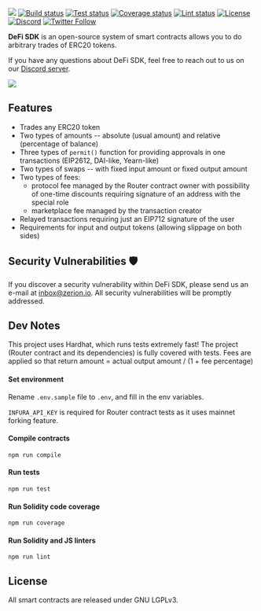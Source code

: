 ![](https://i.ibb.co/7QCQKPD/MEDIUM-FINAL.png)
[![Build status](https://github.com/zeriontech/protocol-wrappers/workflows/build/badge.svg)](https://github.com/zeriontech/defi-sdk/actions?query=workflow:build)
[![Test status](https://github.com/zeriontech/protocol-wrappers/workflows/test/badge.svg)](https://github.com/zeriontech/defi-sdk/actions?query=workflow:test)
[![Coverage status](https://github.com/zeriontech/protocol-wrappers/workflows/coverage/badge.svg)](https://github.com/zeriontech/defi-sdk/actions?query=workflow:coverage)
[![Lint status](https://github.com/zeriontech/protocol-wrappers/workflows/lint/badge.svg)](https://github.com/zeriontech/defi-sdk/actions?query=workflow:lint)
[![License](https://badgen.net/github/license/zeriontech/defi-sdk)](https://www.gnu.org/licenses/lgpl-3.0.en.html)
[![Discord](https://badgen.net/badge/zerion/Zerion?icon=discord&label=discord)](https://go.zerion.io/discord)
[![Twitter Follow](https://badgen.net/twitter/follow/zerion_io?icon=twitter)](https://twitter.com/intent/follow?screen_name=zerion_io)

**DeFi SDK** is an open-source system of smart contracts allows you to do arbitrary trades of ERC20 tokens.

If you have any questions about DeFi SDK, feel free to reach out to us on our [Discord server](https://go.zerion.io/discord).

![](https://i.ibb.co/RC54SjL/defisdk.png)

## Features

* Trades any ERC20 token
* Two types of amounts -- absolute (usual amount) and relative (percentage of balance)
* Three types of `permit()` function for providing approvals in one transactions (EIP2612, DAI-like, Yearn-like)
* Two types of swaps -- with fixed input amount or fixed output amount
* Two types of fees:
  * protocol fee managed by the Router contract owner with possibility of one-time discounts requiring signature of an address with the special role
  * marketplace fee managed by the transaction creator
* Relayed transactions requiring just an EIP712 signature of the user
* Requirements for input and output tokens (allowing slippage on both sides)

## Security Vulnerabilities 🛡

If you discover a security vulnerability within DeFi SDK, please send us an e-mail at inbox@zerion.io.
All security vulnerabilities will be promptly addressed.

## Dev Notes

This project uses Hardhat, which runs tests extremely fast!
The project (Router contract and its dependencies) is fully covered with tests.
Fees are applied so that return amount = actual output amount / (1 + fee percentage)

#### Set environment

Rename `.env.sample` file to `.env`, and fill in the env variables.

`INFURA_API_KEY` is required for Router contract tests as it uses mainnet forking feature.

#### Compile contracts

`npm run compile`

#### Run tests

`npm run test`

#### Run Solidity code coverage

`npm run coverage`

#### Run Solidity and JS linters

`npm run lint`

## License

All smart contracts are released under GNU LGPLv3.
